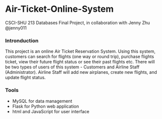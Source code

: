 # Air-Ticket-Online-System

CSCI-SHU 213 Databases Final Project, in collaboration with Jenny Zhu @jenny011

### Intronduction
This project is an online Air Ticket Reservation System. Using this system,
customers can search for flights (one way or round trip), purchase flights ticket, view their future flight
status or see their past flights etc. There will be two types of users of this system - Customers and Airline
Staff (Administrator). Airline Staff will add new airplanes, create new flights, and update flight status.

### Tools
* MySQL for data management
* Flask for Python web application
* html and JavaScript for user interface
			
